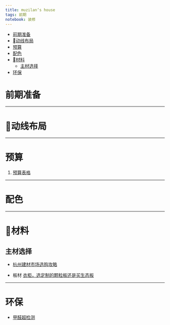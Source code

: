 ```yaml
---
title: muzilan‘s house
tags: 前期
notebook: 装修
---
```


<!-- TOC -->

- [前期准备](#前期准备)
- [动线布局](#动线布局)
- [预算](#预算)
- [配色](#配色)
- [材料](#材料)
    - [主材选择](#主材选择)
- [环保](#环保)

<!-- /TOC -->

# 前期准备
----

# 动线布局
----

# 预算

1. [预算表格](https://m.haohaozhu.com/blank/00000jb050002vuu.html?hz_dev=ios&hz_share_plfm=wx&hz_share_uid=SFRCdTZ1OC9Oejdpc0k2ME44U2lrdz09OjMzNWEyNmJlM2U2NjgwZTA1YWJmOTU2MDFhYWI5MzMz) 
----

# 配色
----

# 材料

## 主材选择
- [杭州建材市场选购攻略](https://m.haohaozhu.com/blank/00008vd05000gksv.html?hz_dev=ios&hz_share_plfm=wx&hz_share_uid=elRhS0lLZ0d0dEZYS2I3bVV5YlFKdz09Ojk4MmUzNjIzMmU3MTRmMTUwMWUzMDg5Yjk4NDM2OTdk)

- 板材 [衣柜，选定制的颗粒板还是买生态板](https://mp.weixin.qq.com/s/68rKrudpCH6QIy5cZGxaQw)
----

# 环保

- [甲醛超检测](https://mp.weixin.qq.com/s/2nPahxEguf0urBIiMxM0vg)




